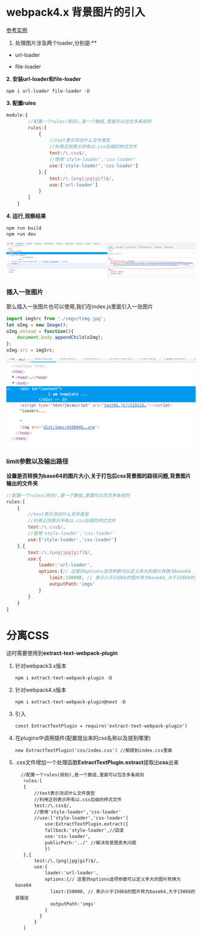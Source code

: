 # webpack4.x 背景图片的引入

[参考实例](https://blog.csdn.net/xyphf/article/details/79830002)

1. 处理图片涉及两个loader,分别是:**

* url-loader

* file-loader


**2. 安装url-loader和file-loader**

~~~
npm i url-loader file-loader -D
~~~



**3. 配置rules**

~~~js
module:{
		//配置一个rules(规则),是一个数组,里面可以包含多条规则
		rules:[
			{
				//test表示测试什么文件类型
				//利用正则表示所有以.css后缀的样式文件
				test:/\.css$/,
				//使用'style-loader','css-loader'
				use:['style-loader','css-loader']
			},{
				test:/\.(png|jpg|gif)$/,
				use:['url-loader']
			}
		]
	}
~~~



**4. 运行,观察结果**

~~~
npm run build
npm run dev
~~~

![alt text](imgs/base64.png)



### 插入一张图片

那么插入一张图片也可以使用,我们在index.js里面引入一张图片

~~~js
import imgSrc from './imgs/timg.jpg';
let oImg = new Image();
oImg.onload = function(){
    document.body.appendChild(oImg);
};
oImg.src = imgSrc;
~~~



![alt text](imgs/loaders_img.png) 



### limit参数以及输出路径

**设置是否转换为base64的图片大小,关于打包后css背景图的路径问题,背景图片输出的文件夹**

~~~js
//配置一个rules(规则),是一个数组,里面可以包含多条规则
rules:[
    {
        //test表示测试什么文件类型
        //利用正则表示所有以.css后缀的样式文件
        test:/\.css$/,
        //使用'style-loader','css-loader'
        use:['style-loader','css-loader']
    },{
        test:/\.(png|jpg|gif)$/,
        use:{
            loader:'url-loader',
            options:{// 这里的options选项参数可以定义多大的图片转换为base64
                limit:150000, // 表示小于150kb的图片转为base64,大于150kb的是路径
                outputPath:'imgs'
            }
        }
    }
]
~~~



# 分离CSS

这时需要使用到**extract-text-webpack-plugin**

1. 针对webpack3.x版本

   ~~~
   npm i extract-text-webpack-plugin -D
   ~~~

2. 针对webpack4.x版本

   ~~~
   npm i extract-text-webpack-plugin@next -D
   ~~~

3. 引入

   ~~~
   const ExtractTextPlugin = require('extract-text-webpack-plugin')
   ~~~

4. 在plugins中调用插件(配置提出来的css名称以及提到哪里)

   ~~~
   new ExtractTextPlugin('css/index.css') //都提到index.css里面
   ~~~

5. .css文件增加一个处理函数**ExtractTextPlugin.extract**提取出**css**出来

    ~~~
      //配置一个rules(规则),是一个数组,里面可以包含多条规则
       rules:[
       {
           //test表示测试什么文件类型
           //利用正则表示所有以.css后缀的样式文件
           test:/\.css$/,
           //使用'style-loader','css-loader'
           //use:['style-loader','css-loader']
               use:ExtractTextPlugin.extract({
               fallback:'style-loader',//回滚
               use:'css-loader',
               publicPath:'../' //解决背景图丢失问题
               })
       },{
           test:/\.(png|jpg|gif)$/,
           use:{
               loader:'url-loader',
               options:{// 这里的options选项参数可以定义多大的图片转换为base64
                 limit:150000, // 表示小于150kb的图片转为base64,大于150kb的是路径
                 outputPath:'imgs'
               }
      		 }
    	   }
       ]
    ~~~
















